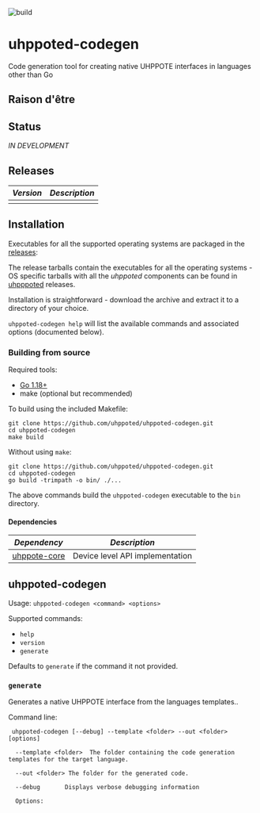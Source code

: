 ![build](https://github.com/uhppoted/uhppoted-codegen/workflows/build/badge.svg)

# uhppoted-codegen

Code generation tool for creating native UHPPOTE interfaces in languages other than Go

## Raison d'être

## Status

_IN DEVELOPMENT_

## Releases

| *Version* | *Description*                                                                             |
| --------- | ----------------------------------------------------------------------------------------- |
|           |                                                                                           |

## Installation

Executables for all the supported operating systems are packaged in the [releases](https://github.com/uhppoted/uhppoted-codegen/releases):

The release tarballs contain the executables for all the operating systems - OS specific tarballs with all the _uhppoted_ components can be found in [uhpppoted](https://github.com/uhppoted/uhppoted/releases) releases.

Installation is straightforward - download the archive and extract it to a directory of your choice. 

`uhppoted-codegen help` will list the available commands and associated options (documented below).

### Building from source

Required tools:
- [Go 1.18+](https://go.dev)
- make (optional but recommended)

To build using the included Makefile:

```
git clone https://github.com/uhppoted/uhppoted-codegen.git
cd uhppoted-codegen
make build
```

Without using `make`:
```
git clone https://github.com/uhppoted/uhppoted-codegen.git
cd uhppoted-codegen
go build -trimpath -o bin/ ./...
```

The above commands build the `uhppoted-codegen` executable to the `bin` directory.


#### Dependencies

| *Dependency*                                                            | *Description*                        |
| ----------------------------------------------------------------------- | -------------------------------------|
| [uhppote-core](https://github.com/uhppoted/uhppote-core)                | Device level API implementation      |


## uhppoted-codegen

Usage: ```uhppoted-codegen <command> <options>```

Supported commands:

- `help`
- `version`
- `generate`

Defaults to `generate` if the command it not provided.

### `generate`

Generates a native UHPPOTE interface from the languages templates.. 

Command line:

` uhppoted-codegen [--debug] --template <folder> --out <folder> [options]`

```
  --template <folder>  The folder containing the code generation templates for the target language.

  --out <folder> The folder for the generated code.

  --debug       Displays verbose debugging information

  Options:

```

